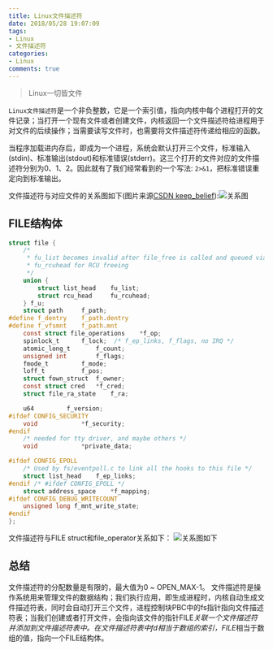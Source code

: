 ```yaml
---
title: Linux文件描述符
date: 2018/05/28 19:07:09
tags:
- Linux
- 文件描述符
categories:
- Linux
comments: true
---
```


> Linux一切皆文件

`Linux文件描述符`是一个非负整数，它是一个索引值，指向内核中每个进程打开的文件记录；当打开一个现有文件或者创建文件，内核返回一个文件描述符给进程用于对文件的后续操作；当需要读写文件时，也需要将文件描述符传递给相应的函数。
<!-- more -->
当程序加载进内存后，即成为一个进程，系统会默认打开三个文件，标准输入(stdin)、标准输出(stdout)和标准错误(stderr)。这三个打开的文件对应的文件描述符分别为0、1、2。因此就有了我们经常看到的一个写法: `2>&1`，把标准错误重定向到标准输出。

文件描述符与对应文件的关系图如下(图片来源[CSDN keep_belief](https://blog.csdn.net/qq_34992845/article/details/71446333)):![关系图](https://img-blog.csdn.net/20170509121308111?watermark/2/text/aHR0cDovL2Jsb2cuY3Nkbi5uZXQvcXFfMzQ5OTI4NDU=/font/5a6L5L2T/fontsize/400/fill/I0JBQkFCMA==/dissolve/70/gravity/SouthEast)

## FILE结构体
```c
struct file {
    /*
     * fu_list becomes invalid after file_free is called and queued via
     * fu_rcuhead for RCU freeing
     */
    union {
        struct list_head    fu_list;
        struct rcu_head     fu_rcuhead;
    } f_u;
    struct path     f_path;
#define f_dentry    f_path.dentry
#define f_vfsmnt    f_path.mnt
    const struct file_operations    *f_op;
    spinlock_t      f_lock;  /* f_ep_links, f_flags, no IRQ */
    atomic_long_t       f_count;
    unsigned int        f_flags;
    fmode_t         f_mode;
    loff_t          f_pos;
    struct fown_struct  f_owner;
    const struct cred   *f_cred;
    struct file_ra_state    f_ra;

    u64         f_version;
#ifdef CONFIG_SECURITY
    void            *f_security;
#endif
    /* needed for tty driver, and maybe others */
    void            *private_data;

#ifdef CONFIG_EPOLL
    /* Used by fs/eventpoll.c to link all the hooks to this file */
    struct list_head    f_ep_links;
#endif /* #ifdef CONFIG_EPOLL */
    struct address_space    *f_mapping;
#ifdef CONFIG_DEBUG_WRITECOUNT
    unsigned long f_mnt_write_state;
#endif
};
```

文件描述符与FILE struct和file_operator关系如下：
![关系图如下](https://wechat-lvyun.oss-cn-shenzhen.aliyuncs.com/%E6%9C%AA%E5%91%BD%E5%90%8D%E6%96%87%E4%BB%B6.png?Expires=1527514942&OSSAccessKeyId=TMP.AQEUc_bURUf15ynTngG2tV3uao75kBMoXtD9ybhBvzJ5BWUv3iXBSaSMourLADAtAhRLrY9sJbmw_5qIA33PtYbgAVAF4wIVAMUgnjqoG5Z6IdaL_B9JEDgLM8a8&Signature=Su1Fp1sQUHINWU%2B6tzMDjZ0beB0%3D)

## 总结
文件描述符的分配数量是有限的，最大值为0 ~ OPEN_MAX-1。
文件描述符是操作系统用来管理文件的数据结构；我们执行应用，即生成进程时，内核自动生成文件描述符表，同时会自动打开三个文件，进程控制块PBC中的fs指针指向文件描述符表；当我们创建或者打开文件，会指向该文件的指针FILE*关联一个文件描述符并添加到文件描述符表中。在文件描述符表中fd相当于数组的索引，FILE*相当于数组的值，指向一个FILE结构体。